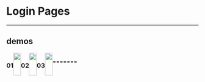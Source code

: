 # Login Pages
___

## demos


<div style="display:flex;">
  
### 01    
  <a href="https://github.com/alisharifyy/Html-Page/tree/main/Login-Pages/01-Twitter-Login">
  <img src="https://github.com/alisharifyy/Html-Page/blob/main/Login-Pages/01-Twitter-Login/img/twitter.png" width="100%">   
  </a>


### 02 
 <a href="https://github.com/alisharifyy/Html-Page/tree/main/Login-Pages/02-SpeedProd-Login">
  <img src="https://github.com/alisharifyy/Html-Page/blob/main/Login-Pages/02-SpeedProd-Login/img/demo.png" width="100%" > 
  </a>

### 03 
  <a href="https://github.com/alisharifyy/Html-Page/tree/main/Login-Pages/03-login-Profile"> 
  <img src="https://github.com/alisharifyy/Html-Page/blob/main/Login-Pages/02-login-Profile/img/login.png" width="100%" >
  </a>


=======


</div>
